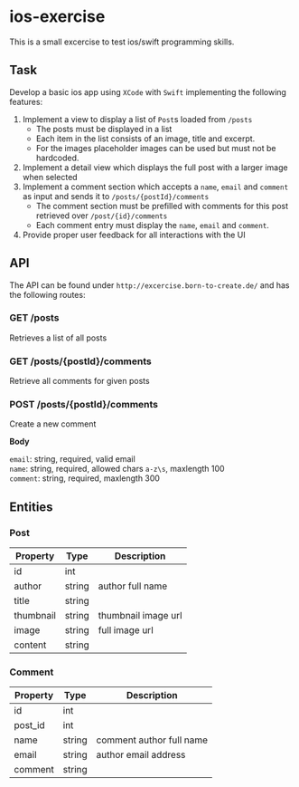 # ios-exercise

This is a small excercise to test ios/swift programming skills.

## Task

Develop a basic ios app using `XCode` with `Swift` implementing the following features:

1. Implement a view to display a list of `Post`s loaded from `/posts`
	- The posts must be displayed in a list
	- Each item in the list consists of an image, title and excerpt.
	- For the images placeholder images can be used but must not be hardcoded.  
2. Implement a detail view which displays the full post with a larger image when selected
3. Implement a comment section which accepts a `name`, `email` and `comment` as input and sends it to `/posts/{postId}/comments`
 	- The comment section must be prefilled with comments for this post retrieved over `/post/{id}/comments`
 	- Each comment entry must display the `name`, `email` and `comment`.
4. Provide proper user feedback for all interactions with the UI 


## API

The API can be found under `http://excercise.born-to-create.de/` and has the following routes:

### GET /posts

Retrieves a list of all posts

### GET /posts/{postId}/comments

Retrieve all comments for given posts

### POST /posts/{postId}/comments

Create a new comment

**Body**<br/>

`email`: string, required, valid email<br/>
`name`: string, required, allowed chars `a-z\s`, maxlength 100<br/>
`comment`: string, required, maxlength 300<br/>


## Entities

### Post

| Property | Type | Description |
| -------- | ---- | ----------- |
| id | int | |
| author | string | author full name |
| title | string | |
| thumbnail | string | thumbnail image url |
| image | string | full image url |
| content | string | |

### Comment

| Property | Type | Description |
| -------- | ---- | ----------- |
| id | int | |
| post_id | int | |
| name | string | comment author full name |
| email | string | author email address |
| comment | string | |

